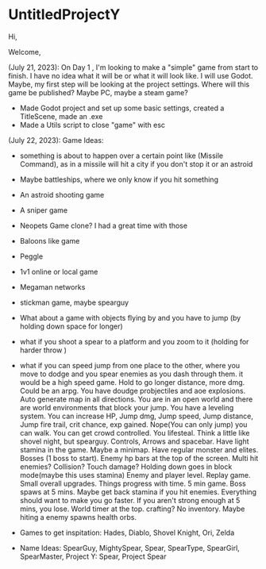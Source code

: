 # UntitledProjectY
 Hi,

 Welcome, 

 (July 21, 2023): 
 On Day 1 , I'm looking to make a "simple" game from start to finish. 
 I have no idea what it will be or what it will look like. 
 I will use Godot. 
 Maybe, my first step will be looking at the project settings.
 Where will this game be published? Maybe PC, maybe a steam game?
 - Made Godot project and set up some basic settings, created a TitleScene, made an .exe
 - Made a Utils script to close "game" with esc

 (July 22, 2023): 
 Game Ideas:
 - something is about to happen over a certain point like (Missile Command), 
 as in a missile will hit a city if you don't stop it or an astroid
 - Maybe battleships, where we only know if you hit something
 - An astroid shooting game
 - A sniper game 
 - Neopets Game clone? I had a great time with those
 - Baloons like game
 - Peggle 
 - 1v1 online or local game
 - Megaman networks
 - stickman game, maybe spearguy
 - What about a game with objects flying by and you have to jump (by holding down space for longer) 
 - what if you shoot a spear to a platform and you zoom to it (holding for harder throw )
 - what if you can speed jump from one place to the other, where you move to dodge and you spear enemies as you dash through them. 
 it would be a high speed game. Hold to go longer distance, more dmg. Could be an arpg. You have doudge probjectiles and aoe explosions. Auto generate map in all directions. You are in an open world and there are world environments that block your jump. You have a leveling system. You can increase HP, Jump dmg, Jump speed, Jump distance, Jump fire trail, crit chance, exp gained. Nope(You can only jump) you can walk. You can get crowd controlled. You lifesteal. Think a little like shovel night, but spearguy. Controls, Arrows and spacebar. Have light stamina in the game. Maybe a minimap. Have regular monster and elites. Bosses (1 boss to start). Enemy hp bars at the top of the screen. Multi hit enemies? Collision? Touch damage? Holding down goes in block mode(maybe this uses stamina) Enemy and player level. Replay game. Small overall upgrades. Things progress with time. 5 min game. Boss spaws at 5 mins. Maybe get back stamina if you hit enemies. Everything should want to make you go faster. If you aren't strong enough at 5 mins, you lose. World timer at the top. crafting? No inventory. Maybe hiting a enemy spawns health orbs.
 - Games to get inspitation: Hades, Diablo, Shovel Knight, Ori, Zelda

 - Name Ideas: SpearGuy, MightySpear, Spear, SpearType, SpearGirl, SpearMaster, Project Y: Spear, Project Spear